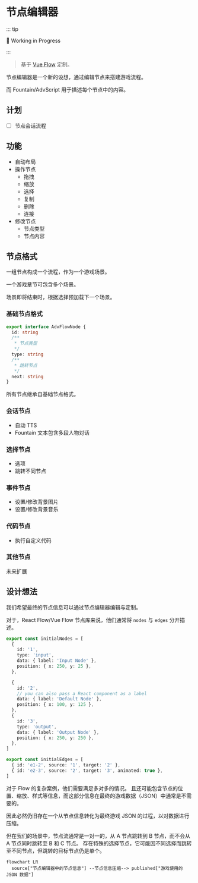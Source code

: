 # 节点编辑器

::: tip

🧪 Working in Progress

:::

> 基于 [Vue Flow](https://vueflow.dev/) 定制。

节点编辑器是一个新的设想，通过编辑节点来搭建游戏流程。

而 Fountain/AdvScript 用于描述每个节点中的内容。

## 计划

- [ ] 节点会话流程

## 功能

- 自动布局
- 操作节点
  - 拖拽
  - 缩放
  - 选择
  - 复制
  - 删除
  - 连接
- 修改节点
  - 节点类型
  - 节点内容

## 节点格式

一组节点构成一个流程，作为一个游戏场景。

一个游戏章节可包含多个场景。

场景即将结束时，根据选择预加载下一个场景。

### 基础节点格式

```ts
export interface AdvFlowNode {
  id: string
  /**
   * 节点类型
   */
  type: string
  /**
   * 跳转节点
   */
  next: string
}
```

所有节点继承自基础节点格式。

### 会话节点

- 自动 TTS
- Fountain 文本包含多段人物对话

### 选择节点

- 选项
- 跳转不同节点

### 事件节点

- 设置/修改背景图片
- 设置/修改背景音乐

### 代码节点

- 执行自定义代码

### 其他节点

未来扩展

## 设计想法

我们希望最终的节点信息可以通过节点编辑器编辑与定制。

对于，React Flow/Vue Flow 节点库来说，他们通常将 `nodes` 与 `edges` 分开描述。

```ts
export const initialNodes = [
  {
    id: '1',
    type: 'input',
    data: { label: 'Input Node' },
    position: { x: 250, y: 25 },
  },

  {
    id: '2',
    // you can also pass a React component as a label
    data: { label: 'Default Node' },
    position: { x: 100, y: 125 },
  },
  {
    id: '3',
    type: 'output',
    data: { label: 'Output Node' },
    position: { x: 250, y: 250 },
  },
]

export const initialEdges = [
  { id: 'e1-2', source: '1', target: '2' },
  { id: 'e2-3', source: '2', target: '3', animated: true },
]
```

对于 Flow 的复杂案例，他们需要满足多对多的情况。
且还可能包含节点的位置、缩放、样式等信息，而这部分信息在最终的游戏数据（JSON）中通常是不需要的。

因此必然仍旧存在一个从节点信息转化为最终游戏 JSON 的过程，以对数据进行压缩。

但在我们的场景中，节点流通常是一对一的，从 A 节点跳转到 B 节点，而不会从 A 节点同时跳转至 B 和 C 节点。
存在特殊的选择节点，它可能因不同选择而跳转至不同节点，但跳转的目标节点仍是单个。

```mermaid
flowchart LR
  source["节点编辑器中的节点信息"] --节点信息压缩--> published["游戏使用的 JSON 数据"]
```
